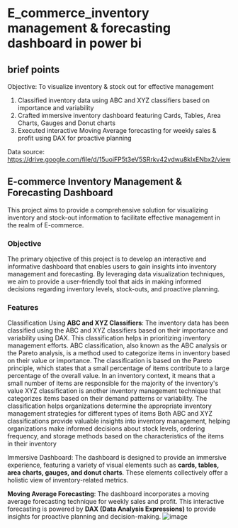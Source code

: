 # E_commerce_inventory management & forecasting dashboard in power bi
## brief points
Objective: To visualize inventory & stock out for effective management
1. Classified inventory data using ABC and XYZ classifiers based on importance and variability
2. Crafted immersive inventory dashboard featuring Cards, Tables, Area Charts, Gauges and Donut charts
3. Executed interactive Moving Average forecasting for weekly sales & profit using DAX for proactive planning

Data source:
https://drive.google.com/file/d/15uoiFP5t3eV5SRrkv42vdwu8klxENbx2/view

## E-commerce Inventory Management & Forecasting Dashboard
This project aims to provide a comprehensive solution for visualizing inventory and stock-out information to facilitate effective management in the realm of E-commerce.

### Objective
The primary objective of this project is to develop an interactive and informative dashboard that enables users to gain insights into inventory management and forecasting. By leveraging data visualization techniques, we aim to provide a user-friendly tool that aids in making informed decisions regarding inventory levels, stock-outs, and proactive planning.

### Features
Classification Using **ABC and XYZ Classifiers**: The inventory data has been classified using the ABC and XYZ classifiers based on their importance and variability using DAX. This classification helps in prioritizing inventory management efforts.
ABC classification, also known as the ABC analysis or the Pareto analysis, is a method used to categorize items in inventory based on their value or importance. The classification is based on the Pareto principle, which states that a small percentage of items contribute to a large percentage of the overall value. In an inventory context, it means that a small number of items are responsible for the majority of the inventory's value XYZ classification is another inventory management technique that categorizes items based on their demand patterns or variability. The classification helps organizations determine the appropriate inventory management strategies for different types of items
Both ABC and XYZ classifications provide valuable insights into inventory management, helping organizations make informed decisions about stock levels, ordering frequency, and storage methods based on the characteristics of the items in their inventory

Immersive Dashboard: The dashboard is designed to provide an immersive experience, featuring a variety of visual elements such as **cards, tables, area charts, gauges, and donut charts**. These elements collectively offer a holistic view of inventory-related metrics.

**Moving Average Forecasting**: The dashboard incorporates a moving average forecasting technique for weekly sales and profit. This interactive forecasting is powered by **DAX (Data Analysis Expressions)** to provide insights for proactive planning and decision-making.
![image](https://github.com/meetj6897/E_commerce_power_bi/assets/101456221/d7481507-170c-4eb0-89a0-26c526d6be8a)
